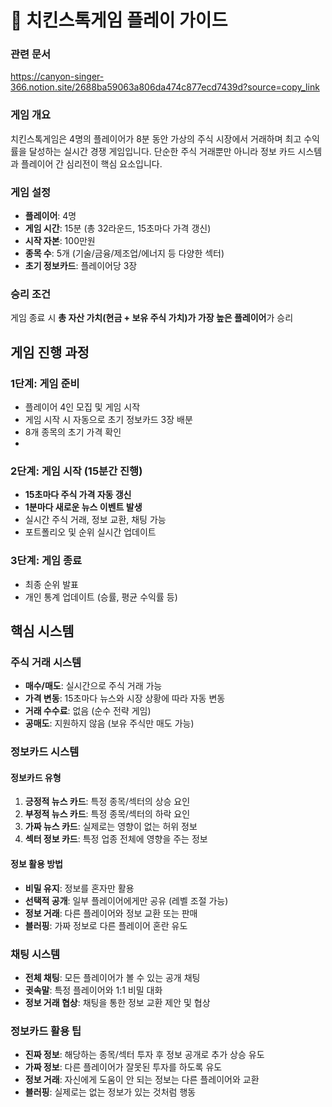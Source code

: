 # 🐔 치킨스톡게임 플레이 가이드
### 관련 문서
https://canyon-singer-366.notion.site/2688ba59063a806da474c877ecd7439d?source=copy_link


### 게임 개요
치킨스톡게임은 4명의 플레이어가 8분 동안 가상의 주식 시장에서 거래하며 최고 수익률을 달성하는 실시간 경쟁 게임입니다. 단순한 주식 거래뿐만 아니라 정보 카드 시스템과 플레이어 간 심리전이 핵심 요소입니다.

### 게임 설정
- **플레이어**: 4명
- **게임 시간**: 15분 (총 32라운드, 15초마다 가격 갱신)
- **시작 자본**: 100만원
- **종목 수**: 5개 (기술/금융/제조업/에너지 등 다양한 섹터)
- **초기 정보카드**: 플레이어당 3장

### 승리 조건
게임 종료 시 **총 자산 가치(현금 + 보유 주식 가치)가 가장 높은 플레이어**가 승리

## 게임 진행 과정
### 1단계: 게임 준비
- 플레이어 4인 모집 및 게임 시작
- 게임 시작 시 자동으로 초기 정보카드 3장 배분
- 8개 종목의 초기 가격 확인
- 
### 2단계: 게임 시작 (15분간 진행)
- **15초마다 주식 가격 자동 갱신**
- **1분마다 새로운 뉴스 이벤트 발생**
- 실시간 주식 거래, 정보 교환, 채팅 가능
- 포트폴리오 및 순위 실시간 업데이트

### 3단계: 게임 종료
- 최종 순위 발표
- 개인 통계 업데이트 (승률, 평균 수익률 등)


## 핵심 시스템

### 주식 거래 시스템
- **매수/매도**: 실시간으로 주식 거래 가능
- **가격 변동**: 15초마다 뉴스와 시장 상황에 따라 자동 변동
- **거래 수수료**: 없음 (순수 전략 게임)
- **공매도**: 지원하지 않음 (보유 주식만 매도 가능)

### 정보카드 시스템

#### 정보카드 유형
1. **긍정적 뉴스 카드**: 특정 종목/섹터의 상승 요인
2. **부정적 뉴스 카드**: 특정 종목/섹터의 하락 요인  
3. **가짜 뉴스 카드**: 실제로는 영향이 없는 허위 정보
4. **섹터 정보 카드**: 특정 업종 전체에 영향을 주는 정보

#### 정보 활용 방법
- **비밀 유지**: 정보를 혼자만 활용
- **선택적 공개**: 일부 플레이어에게만 공유 (레벨 조절 가능)
- **정보 거래**: 다른 플레이어와 정보 교환 또는 판매
- **블러핑**: 가짜 정보로 다른 플레이어 혼란 유도

### 채팅 시스템
- **전체 채팅**: 모든 플레이어가 볼 수 있는 공개 채팅
- **귓속말**: 특정 플레이어와 1:1 비밀 대화
- **정보 거래 협상**: 채팅을 통한 정보 교환 제안 및 협상

### 정보카드 활용 팁
- **진짜 정보**: 해당하는 종목/섹터 투자 후 정보 공개로 추가 상승 유도
- **가짜 정보**: 다른 플레이어가 잘못된 투자를 하도록 유도
- **정보 거래**: 자신에게 도움이 안 되는 정보는 다른 플레이어와 교환
- **블러핑**: 실제로는 없는 정보가 있는 것처럼 행동

